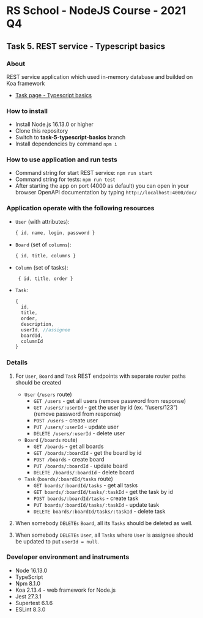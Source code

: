 # RS School - NodeJS Course - 2021 Q4

## Task 5. REST service - Typescript basics

### About
REST service application which used in-memory database and builded on Koa framework
- [Task page - Typescript basics](https://github.com/rolling-scopes-school/basic-nodejs-course/blob/master/descriptions/typescript-basics.md)

### How to install
- Install Node.js 16.13.0 or higher
- Clone this repository
- Switch to **task-5-typescript-basics** branch
- Install dependencies by command `npm i`

### How to use application and run tests
- Command string for start REST service: `npm run start`
- Command string for tests: `npm run test`
- After starting the app on port (4000 as default) you can open in your browser OpenAPI documentation by typing `http://localhost:4000/doc/`

### Application operate with the following resources

- `User` (with attributes):
  ```javascript
  { id, name, login, password }
  ```
- `Board` (set of `columns`):
  ```javascript
  { id, title, columns }
  ```
- `Column` (set of tasks):
  ```javascript
   { id, title, order }
  ```
- `Task`:
  ```javascript
  {
    id,
    title,
    order,
    description,
    userId, //assignee
    boardId,
    columnId
  }
  ```

### Details

1. For `User`, `Board` and `Task` REST endpoints with separate router paths should be created
    * `User` (`/users` route)
      * `GET /users` - get all users (remove password from response)
      * `GET /users/:userId` - get the user by id (ex. “/users/123”) (remove password from response)
      * `POST /users` - create user
      * `PUT /users/:userId` - update user
      * `DELETE /users/:userId` - delete user
    * `Board` (`/boards` route)
      * `GET /boards` - get all boards
      * `GET /boards/:boardId` - get the board by id
      * `POST /boards` - create board
      * `PUT /boards/:boardId` - update board
      * `DELETE /boards/:boardId` - delete board
    * `Task` (`boards/:boardId/tasks` route)
      * `GET boards/:boardId/tasks` - get all tasks
      * `GET boards/:boardId/tasks/:taskId` - get the task by id
      * `POST boards/:boardId/tasks` - create task
      * `PUT boards/:boardId/tasks/:taskId` - update task
      * `DELETE boards/:boardId/tasks/:taskId` - delete task

2. When somebody `DELETEs` `Board`, all its `Tasks` should be deleted as well.

3. When somebody `DELETEs` `User`, all `Tasks` where `User` is assignee should be updated to put `userId = null`.

### Developer environment and instruments
- Node 16.13.0
- TypeScript 
- Npm 8.1.0
- Koa 2.13.4 - web framework for Node.js
- Jest 27.3.1
- Supertest 6.1.6
- ESLint 8.3.0